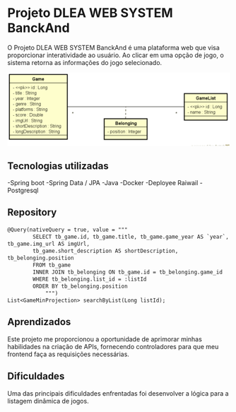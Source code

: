 # Projeto DLEA WEB SYSTEM BanckAnd 

O Projeto DLEA WEB SYSTEM BanckAnd é uma plataforma web que visa proporcionar interatividade ao usuário. Ao clicar em uma opção de jogo, o sistema retorna as informações do jogo selecionado.

 <img src="./Assets/Animacao.gif" alt="git da tela inicial do projeto">



## Tecnologias utilizadas
-Spring boot
-Spring Data / JPA
-Java
-Docker
-Deployee Raiwail
-Postgresql

## Repository
```
@Query(nativeQuery = true, value = """
		SELECT tb_game.id, tb_game.title, tb_game.game_year AS `year`, tb_game.img_url AS imgUrl,
		tb_game.short_description AS shortDescription, tb_belonging.position
		FROM tb_game
		INNER JOIN tb_belonging ON tb_game.id = tb_belonging.game_id
		WHERE tb_belonging.list_id = :listId
		ORDER BY tb_belonging.position
			""")
List<GameMinProjection> searchByList(Long listId);
```

## Aprendizados
Este projeto me proporcionou a oportunidade de aprimorar minhas habilidades na criação de APIs, fornecendo controladores para que meu frontend faça as requisições necessárias.

## Dificuldades
Uma das principais dificuldades enfrentadas foi desenvolver a lógica para a listagem dinâmica de jogos.
